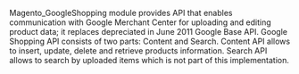 Magento_GoogleShopping module provides API that enables communication with Google Merchant Center for uploading and editing product data; it replaces depreciated in June 2011 Google Base API.
Google Shopping API consists of two parts: Content and Search.
Content API allows to insert, update, delete and retrieve products information.
Search API allows to search by uploaded items which is not part of this implementation.
